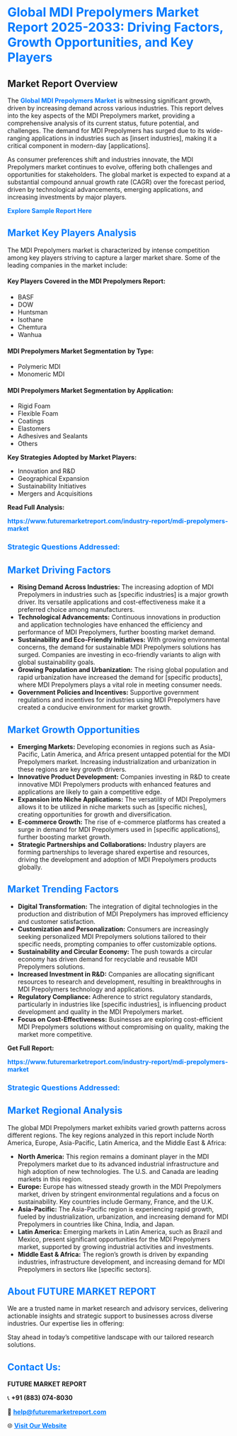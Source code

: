 <h1 style="color: #007BFF;">Global MDI Prepolymers Market Report 2025-2033: Driving Factors, Growth Opportunities, and Key Players</h1>

<section id="overview">
<h2>Market Report Overview</h2>
<p>The <a href="https://www.futuremarketreport.com/industry-report/mdi-prepolymers-market" style="color: #007BFF; text-decoration: none;"><strong>Global MDI Prepolymers Market</strong></a> is witnessing significant growth, driven by increasing demand across various industries. This report delves into the key aspects of the MDI Prepolymers market, providing a comprehensive analysis of its current status, future potential, and challenges. The demand for MDI Prepolymers has surged due to its wide-ranging applications in industries such as [insert industries], making it a critical component in modern-day [applications].</p>
<p>As consumer preferences shift and industries innovate, the MDI Prepolymers market continues to evolve, offering both challenges and opportunities for stakeholders. The global market is expected to expand at a substantial compound annual growth rate (CAGR) over the forecast period, driven by technological advancements, emerging applications, and increasing investments by major players.</p>
</section>

<section id="overview">
<p><a href="https://www.futuremarketreport.com/request-sample/reportId=28617" style="color: #007BFF; text-decoration: none;"><strong>Explore Sample Report Here</strong></a></p>
</section>

<section id="key-players">
<h2 style="color: #007BFF;">Market Key Players Analysis</h2>
<p>The MDI Prepolymers market is characterized by intense competition among key players striving to capture a larger market share. Some of the leading companies in the market include:</p>
<h4>Key Players Covered in the MDI Prepolymers Report:</h4>
<ul><li>BASF</li><li>DOW</li><li>Huntsman</li><li>Isothane</li><li>Chemtura</li><li>Wanhua</li></ul>
<h4>MDI Prepolymers Market Segmentation by Type:</h4>
<ul><li>Polymeric MDI</li><li>Monomeric MDI</li></ul>

<h4>MDI Prepolymers Market Segmentation by Application:</h4>
<ul><li>Rigid Foam</li><li>Flexible Foam</li><li>Coatings</li><li>Elastomers</li><li>Adhesives and Sealants</li><li>Others</li></ul>
<p><strong>Key Strategies Adopted by Market Players:</strong></p>
<ul>
<li>Innovation and R&D</li>
<li>Geographical Expansion</li>
<li>Sustainability Initiatives</li>
<li>Mergers and Acquisitions</li>
</ul>
</section>

<section>
<p><strong>Read Full Analysis: </strong></p><a href="https://www.futuremarketreport.com/industry-report/mdi-prepolymers-market" style="color: #007BFF; text-decoration: none;"><strong>https://www.futuremarketreport.com/industry-report/mdi-prepolymers-market</strong></a>
<h3 style="color: #007BFF;">Strategic Questions Addressed:</h3>
</section>

<section id="driving-factors">
<h2 style="color: #007BFF;">Market Driving Factors</h2>
<ul>
<li><strong>Rising Demand Across Industries:</strong> The increasing adoption of MDI Prepolymers in industries such as [specific industries] is a major growth driver. Its versatile applications and cost-effectiveness make it a preferred choice among manufacturers.</li>
<li><strong>Technological Advancements:</strong> Continuous innovations in production and application technologies have enhanced the efficiency and performance of MDI Prepolymers, further boosting market demand.</li>
<li><strong>Sustainability and Eco-Friendly Initiatives:</strong> With growing environmental concerns, the demand for sustainable MDI Prepolymers solutions has surged. Companies are investing in eco-friendly variants to align with global sustainability goals.</li>
<li><strong>Growing Population and Urbanization:</strong> The rising global population and rapid urbanization have increased the demand for [specific products], where MDI Prepolymers plays a vital role in meeting consumer needs.</li>
<li><strong>Government Policies and Incentives:</strong> Supportive government regulations and incentives for industries using MDI Prepolymers have created a conducive environment for market growth.</li>
</ul>
</section>

<section id="growth-opportunities">
<h2 style="color: #007BFF;">Market Growth Opportunities</h2>
<ul>
<li><strong>Emerging Markets:</strong> Developing economies in regions such as Asia-Pacific, Latin America, and Africa present untapped potential for the MDI Prepolymers market. Increasing industrialization and urbanization in these regions are key growth drivers.</li>
<li><strong>Innovative Product Development:</strong> Companies investing in R&D to create innovative MDI Prepolymers products with enhanced features and applications are likely to gain a competitive edge.</li>
<li><strong>Expansion into Niche Applications:</strong> The versatility of MDI Prepolymers allows it to be utilized in niche markets such as [specific niches], creating opportunities for growth and diversification.</li>
<li><strong>E-commerce Growth:</strong> The rise of e-commerce platforms has created a surge in demand for MDI Prepolymers used in [specific applications], further boosting market growth.</li>
<li><strong>Strategic Partnerships and Collaborations:</strong> Industry players are forming partnerships to leverage shared expertise and resources, driving the development and adoption of MDI Prepolymers products globally.</li>
</ul>
</section>

<section id="trending-factors">
<h2 style="color: #007BFF;">Market Trending Factors</h2>
<ul>
<li><strong>Digital Transformation:</strong> The integration of digital technologies in the production and distribution of MDI Prepolymers has improved efficiency and customer satisfaction.</li>
<li><strong>Customization and Personalization:</strong> Consumers are increasingly seeking personalized MDI Prepolymers solutions tailored to their specific needs, prompting companies to offer customizable options.</li>
<li><strong>Sustainability and Circular Economy:</strong> The push towards a circular economy has driven demand for recyclable and reusable MDI Prepolymers solutions.</li>
<li><strong>Increased Investment in R&D:</strong> Companies are allocating significant resources to research and development, resulting in breakthroughs in MDI Prepolymers technology and applications.</li>
<li><strong>Regulatory Compliance:</strong> Adherence to strict regulatory standards, particularly in industries like [specific industries], is influencing product development and quality in the MDI Prepolymers market.</li>
<li><strong>Focus on Cost-Effectiveness:</strong> Businesses are exploring cost-efficient MDI Prepolymers solutions without compromising on quality, making the market more competitive.</li>
</ul>
</section>

<section>
<p><strong>Get Full Report: </strong></p><a href="https://www.futuremarketreport.com/industry-report/mdi-prepolymers-market" style="color: #007BFF; text-decoration: none;"><strong>https://www.futuremarketreport.com/industry-report/mdi-prepolymers-market</strong></a>
<h3 style="color: #007BFF;">Strategic Questions Addressed:</h3>
</section>


<section id="regional-analysis">
<h2 style="color: #007BFF;">Market Regional Analysis</h2>
<p>The global MDI Prepolymers market exhibits varied growth patterns across different regions. The key regions analyzed in this report include North America, Europe, Asia-Pacific, Latin America, and the Middle East & Africa:</p>
<ul>
<li><strong>North America:</strong> This region remains a dominant player in the MDI Prepolymers market due to its advanced industrial infrastructure and high adoption of new technologies. The U.S. and Canada are leading markets in this region.</li>
<li><strong>Europe:</strong> Europe has witnessed steady growth in the MDI Prepolymers market, driven by stringent environmental regulations and a focus on sustainability. Key countries include Germany, France, and the U.K.</li>
<li><strong>Asia-Pacific:</strong> The Asia-Pacific region is experiencing rapid growth, fueled by industrialization, urbanization, and increasing demand for MDI Prepolymers in countries like China, India, and Japan.</li>
<li><strong>Latin America:</strong> Emerging markets in Latin America, such as Brazil and Mexico, present significant opportunities for the MDI Prepolymers market, supported by growing industrial activities and investments.</li>
<li><strong>Middle East & Africa:</strong> The region’s growth is driven by expanding industries, infrastructure development, and increasing demand for MDI Prepolymers in sectors like [specific sectors].</li>
</ul>
</section>

<footer>
<h2 style="color: #007BFF;">About FUTURE MARKET REPORT</h2>
<p>We are a trusted name in market research and advisory services, delivering actionable insights and strategic support to businesses across diverse industries. Our expertise lies in offering:</p>

<p>Stay ahead in today’s competitive landscape with our tailored research solutions.</p>

<h2 style="color: #007BFF;">Contact Us:</h2>
<p><strong>FUTURE MARKET REPORT</strong></p>
<p>📞 <strong>+91 (883) 074-8030</strong></p>
<p>📧 <strong><a href="mailto:help@futuremarketreport.com" style="color: #007BFF;">help@futuremarketreport.com</a></strong></p>
<p>🌐 <strong><a href="https://www.futuremarketreport.com/" style="color: #007BFF;">Visit Our Website</a></strong></p>
</footer>